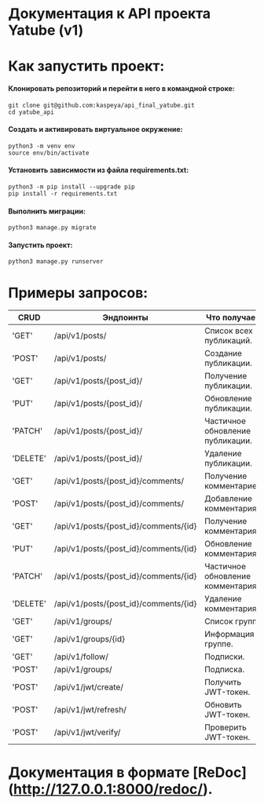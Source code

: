 # Документация к API проекта Yatube (v1)

# Как запустить проект:
#### Клонировать репозиторий и перейти в него в командной строке:
```
git clone git@github.com:kaspeya/api_final_yatube.git
cd yatube_api
```
#### Cоздать и активировать виртуальное окружение:
```
python3 -m venv env
source env/bin/activate
```
#### Установить зависимости из файла requirements.txt:
```
python3 -m pip install --upgrade pip
pip install -r requirements.txt
```
#### Выполнить миграции:
```
python3 manage.py migrate
```
#### Запустить проект:
```
python3 manage.py runserver
```
# Примеры запросов:
| CRUD      | Эндпоинты | Что получаем | 
| --- | --- | --- |
| 'GET'     | /api/v1/posts/                          | Список всех публикаций.           |
| 'POST'    | /api/v1/posts/                          | Создание публикации.              |
| 'GET'     | /api/v1/posts/{post_id}/                | Получение публикации.             |
| 'PUT'     | /api/v1/posts/{post_id}/                | Обновление публикации.            |
| 'PATCH'   | /api/v1/posts/{post_id}/                | Частичное обновление публикации.  |
| 'DELETE'  | /api/v1/posts/{post_id}/                | Удаление публикации.              |
| 'GET'     | /api/v1/posts/{post_id}/comments/       | Получение комментариев.           |
| 'POST'    | /api/v1/posts/{post_id}/comments/       | Добавление комментарияв.          |
| 'GET'     | /api/v1/posts/{post_id}/comments/{id}   | Получение комментария.            |
| 'PUT'     | /api/v1/posts/{post_id}/comments/{id}   | Обновление комментария.           |
| 'PATCH'   | /api/v1/posts/{post_id}/comments/{id}   | Частичное обновление комментария. |
| 'DELETE'  | /api/v1/posts/{post_id}/comments/{id}   | Удаление комментария.             |
| 'GET'     | /api/v1/groups/                         | Список групп.                     |
| 'GET'     | /api/v1/groups/{id}                     | Информация о группе.              |
| 'GET'     | /api/v1/follow/                         | Подписки.                         |
| 'POST'    | /api/v1/groups/                         | Подписка.                         |
| 'POST'    | /api/v1/jwt/create/                     | Получить JWT-токен.               |
| 'POST'    | /api/v1/jwt/refresh/                    | Обновить JWT-токен.               |
| 'POST'    | /api/v1/jwt/verify/                     | Проверить JWT-токен.              |
 

# Документация в формате [ReDoc] (http://127.0.0.1:8000/redoc/).
